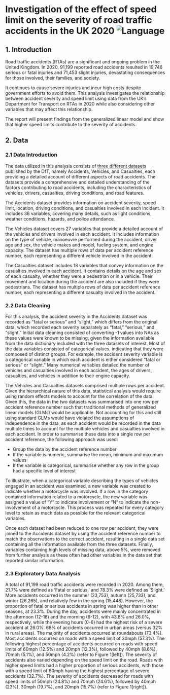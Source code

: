# Investigation of the effect of speed limit on the severity of road traffic accidents in the UK 2020 ![Language](https://img.shields.io/badge/language-R-blue)

## 1. Introduction
Road traffic accidents (RTAs) are a significant and ongoing problem in the United Kingdom. In 2020, 91,199 reported road accidents resulted in 19,746 serious or fatal injuries and 71,453 slight injuries, devastating consequences for those involved, their families, and society.

It continues to cause severe injuries and incur high costs despite government efforts to avoid them. This analysis investigates the relationship between accident severity and speed limit using data from the UK’s Department for Transport on RTAs in 2020 while also considering other variables that may affect this relationship.

The report will present findings from the generalized linear model and show that higher speed limits contribute to the severity of accidents.

## 2. Data
### 2.1 Data Introduction
The data utilized in this analysis consists of [three different datasets](https://github.com/atomxu10/GLMProject/tree/main/data) published by the DfT, namely Accidents, Vehicles, and Casualties, each providing a detailed account of different aspects of road accidents. The datasets provide a comprehensive and detailed understanding of the factors contributing to road accidents, including the characteristics of vehicles, drivers, casualties, driving conditions, and road features.

The Accidents dataset provides information on accident severity, speed limit, location, driving conditions, and casualties involved in each incident. It includes 36 variables, covering many details, such as light conditions, weather conditions, hazards, and police attendance.

The Vehicles dataset covers 27 variables that provide a detailed account of the vehicles and drivers involved in each accident. It includes information on the type of vehicle, manoeuvre performed during the accident, driver age and sex, the vehicle makes and model, fueling system, and engine capacity. The dataset has multiple rows of data per accident reference number, each representing a different vehicle involved in the accident.

The Casualties dataset includes 18 variables that convey information on the casualties involved in each accident. It contains details on the age and sex of each casualty, whether they were a pedestrian or in a vehicle. Their movement and location during the accident are also included if they were pedestrians. The dataset has multiple rows of data per accident reference number, each representing a different casualty involved in the accident.

### 2.2 Data Cleaning
For this analysis, the accident severity in the Accidents dataset was recorded as “fatal or serious” and “slight,” which differs from the original data, which recorded each severity separately as “fatal,” “serious,” and “slight.” Initial data cleaning consisted of converting -1 values into NAs as these values were known to be missing, given the information available from the data dictionary included with the three datasets of interest. Most of the data variables consisted of categorical values, indicating that they were composed of distinct groups. For example, the accident severity variable is a categorical variable in which each accident is either considered “fatal or serious” or “slight.” Many numerical variables detailed the number of vehicles and casualties involved in each accident, the ages of drivers, casualties, and vehicles in addition to their engine capacity.

The Vehicles and Casualties datasets comprised multiple rows per accident. Given the hierarchical nature of this data, statistical analysis would require using random effects models to account for the correlation of the data. Given this, the data in the two datasets was summarised into one row per accident reference number such that traditional methods of generalized linear models (GLMs) would be applicable. Not accounting for this and still using standard GLMs would have violated the assumptions of independence in the data, as each accident would be recorded in the data multiple times to account for the multiple vehicles and casualties involved in each accident. In order to summarise these data into a single row per accident reference, the following approach was used:

- Group the data by the accident reference number
- If the variable is numeric, summarise the mean, minimum and maximum values
- If the variable is categorical, summarise whether any row in the group had a specific level of interest


To illustrate, when a categorical variable describing the types of vehicles engaged in an accident was examined, a new variable was created to indicate whether a motorcycle was involved. If a row in the category contained information related to a motorcycle, the new variable was assigned a value of “Y” to indicate involvement or “N” to indicate the non-involvement of a motorcycle. This process was repeated for every category level to retain as much data as possible for the relevant categorical variables.

Once each dataset had been reduced to one row per accident, they were joined to the Accidents dataset by using the accident reference number to match the observations to the correct accident, resulting in a single data set containing all the information available from the three datasets. Finally, variables containing high levels of missing data, above 5%, were removed from further analysis as these often had other variables in the data set that reported similar information.

### 2.3  Exploratory Data Analysis
A total of 91,199 road traffic accidents were recorded in 2020. Among them, 21.7% were defined as ‘Fatal or serious,’ and 78.3% were defined as ‘Slight.’ More accidents occurred in the summer (23,753), autumn (25,733), and winter (26,265), and relatively few in the spring (15,448). However, the proportion of fatal or serious accidents in spring was higher than in other seasons, at 23.3%. During the day, accidents were mainly concentrated in the afternoon (12-18) and the morning (6-12), with 43.8% and 26.0%, respectively, while the evening hours (0-6) had the highest risk of a severe accident at 26.0%. 68% of accidents occurred in urban areas (versus 32% in rural areas). The majority of accidents occurred at roundabouts (73.4%).
Most accidents occurred on roads with a speed limit of 30mph (57.3%). The following highest percentage of accidents occurred on roads with speed limits of 60mph (12.5%) and 20mph (12.3%), followed by 40mph (8.6%), 70mph (5.1%), and 50mph (4.2%) (refer to Figure 1[left]). The severity of accidents also varied depending on the speed limit on the road. Roads with higher speed limits had a higher proportion of serious accidents, with those with a speed limit of 60mph having the highest percentage of severe accidents (32.7%). The severity of accidents decreased for roads with speed limits of 50mph (24.8%) and 70mph (24.6%), followed by 40mph (23%), 30mph (19.7%), and 20mph (15.7%) (refer to Figure 1[right]).






